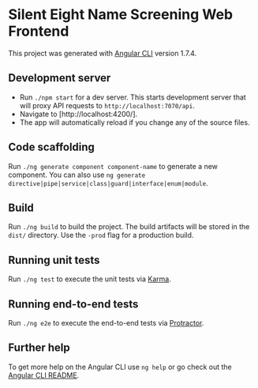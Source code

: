 # Silent Eight Name Screening Web Frontend

This project was generated with [Angular CLI](https://github.com/angular/angular-cli) version 1.7.4.

## Development server

- Run `./npm start` for a dev server. This starts development server that will proxy API requests to `http://localhost:7070/api`.
- Navigate to [http://localhost:4200/]. 
- The app will automatically reload if you change any of the source files.

## Code scaffolding

Run `./ng generate component component-name` to generate a new component. You can also use `ng generate directive|pipe|service|class|guard|interface|enum|module`.

## Build

Run `./ng build` to build the project. The build artifacts will be stored in the `dist/` directory. Use the `-prod` flag for a production build.

## Running unit tests

Run `./ng test` to execute the unit tests via [Karma](https://karma-runner.github.io).

## Running end-to-end tests

Run `./ng e2e` to execute the end-to-end tests via [Protractor](http://www.protractortest.org/).

## Further help

To get more help on the Angular CLI use `ng help` or go check out the [Angular CLI README](https://github.com/angular/angular-cli/blob/master/README.md).
